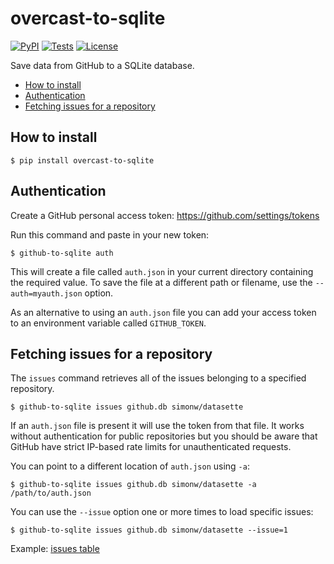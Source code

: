 # overcast-to-sqlite

[![PyPI](https://img.shields.io/pypi/v/overcast-to-sqlite.svg)](https://pypi.org/project/overcast-to-sqlite/)
[![Tests](https://github.com/dogsheep/github-to-sqlite/workflows/Test/badge.svg)](https://github.com/dogsheep/github-to-sqlite/actions?query=workflow%3ATest)
[![License](https://img.shields.io/badge/license-Apache%202.0-blue.svg)](https://github.com/hbmartin/overcast-to-sqlite/blob/main/LICENSE)

Save data from GitHub to a SQLite database.

<!-- toc -->

- [How to install](#how-to-install)
- [Authentication](#authentication)
- [Fetching issues for a repository](#fetching-issues-for-a-repository)

<!-- tocstop -->

## How to install

    $ pip install overcast-to-sqlite

## Authentication

Create a GitHub personal access token: https://github.com/settings/tokens

Run this command and paste in your new token:

    $ github-to-sqlite auth

This will create a file called `auth.json` in your current directory containing the required value. To save the file at a different path or filename, use the `--auth=myauth.json` option.

As an alternative to using an `auth.json` file you can add your access token to an environment variable called `GITHUB_TOKEN`.

## Fetching issues for a repository

The `issues` command retrieves all of the issues belonging to a specified repository.

    $ github-to-sqlite issues github.db simonw/datasette

If an `auth.json` file is present it will use the token from that file. It works without authentication for public repositories but you should be aware that GitHub have strict IP-based rate limits for unauthenticated requests.

You can point to a different location of `auth.json` using `-a`:

    $ github-to-sqlite issues github.db simonw/datasette -a /path/to/auth.json

You can use the `--issue` option one or more times to load specific issues:

    $ github-to-sqlite issues github.db simonw/datasette --issue=1

Example: [issues table](https://github-to-sqlite.dogsheep.net/github/issues)

